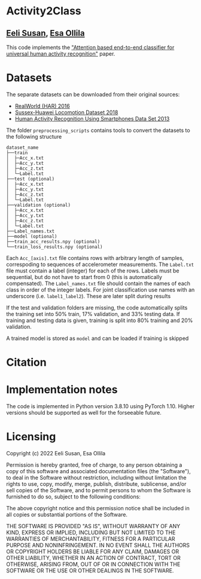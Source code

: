# Activity2Class
## [Eeli Susan](), [Esa Ollila]()

This code implements the ["Attention based end-to-end classifier for
universal human activity recognition"](https://about:blank) paper.

# Datasets

The separate datasets can be downloaded from their original sources:
 - [RealWorld (HAR) 2016](https://sensor.informatik.uni-mannheim.de/#dataset_realworld)
 - [Sussex-Huawei Locomotion Dataset 2018](http://www.shl-dataset.org/activity-recognition-challenge/)
 - [Human Activity Recognition Using Smartphones Data Set 2013](https://archive.ics.uci.edu/ml/datasets/human+activity+recognition+using+smartphones)

The folder `preprocessing_scripts` contains tools to convert the datasets to the following structure
```
dataset_name
├──train
│  ├─Acc_x.txt
│  ├─Acc_y.txt
│  ├─Acc_z.txt
│  └─Label.txt
├──test (optional)
│  ├─Acc_x.txt
│  ├─Acc_y.txt
│  ├─Acc_z.txt
│  └─Label.txt
├──validation (optional)
│  ├─Acc_x.txt
│  ├─Acc_y.txt
│  ├─Acc_z.txt
│  └─Label.txt
├──Label_names.txt
├──model (optional)
├──train_acc_results.npy (optional)
└──train_loss_results.npy (optional)
```
Each `Acc_[axis].txt` file contains rows with arbitrary length of samples, correspoding to sequences of accelerometer measurements. The `Label.txt` file must contain a label (integer) for each of the rows. Labels must be sequential, but do not have to start from 0 (this is automatically compensated). The `Label_names.txt` file should contain the names of each class in order of the integer labels. For joint classification use names with an underscore (i.e. ``label1_label2``). These are later split during results

If the test and validation folders are missing, the code automatically splits the training set into 50% train, 17% validation, and 33% testing data. If training and testing data is given, training is split into 80% training and 20% validation.

A trained model is stored as `model` and can be loaded if training is skipped
# Citation

# Implementation notes
The code is implemented in Python version 3.8.10 using PyTorch 1.10. Higher versions should be supported as well for the forseeable future.

# Licensing

Copyright (c) 2022 Eeli Susan, Esa Ollila

Permission is hereby granted, free of charge, to any person obtaining a copy
of this software and associated documentation files (the "Software"), to deal
in the Software without restriction, including without limitation the rights
to use, copy, modify, merge, publish, distribute, sublicense, and/or sell
copies of the Software, and to permit persons to whom the Software is
furnished to do so, subject to the following conditions:

The above copyright notice and this permission notice shall be included in all
copies or substantial portions of the Software.

THE SOFTWARE IS PROVIDED "AS IS", WITHOUT WARRANTY OF ANY KIND, EXPRESS OR
IMPLIED, INCLUDING BUT NOT LIMITED TO THE WARRANTIES OF MERCHANTABILITY,
FITNESS FOR A PARTICULAR PURPOSE AND NONINFRINGEMENT. IN NO EVENT SHALL THE
AUTHORS OR COPYRIGHT HOLDERS BE LIABLE FOR ANY CLAIM, DAMAGES OR OTHER
LIABILITY, WHETHER IN AN ACTION OF CONTRACT, TORT OR OTHERWISE, ARISING FROM,
OUT OF OR IN CONNECTION WITH THE SOFTWARE OR THE USE OR OTHER DEALINGS IN THE
SOFTWARE.

